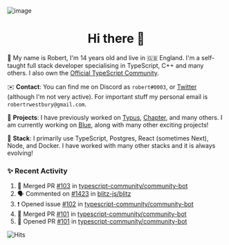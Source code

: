![image](https://i.imgur.com/xBqYfL7.jpg)

<h1 align="center">Hi there 👋</h1>

🚀 My name is Robert, I'm 14 years old and live in 🇬🇧 England. I'm a self-taught full stack developer specialising in TypeScript, C++ and many others. I also own the [Official TypeScript Community](https://discord.gg/typescript).

✉️ **Contact**: You can find me on Discord as `robert#0003`, or [Twitter](https://twitter.com/robertwestburyz) (although I'm not very active). For important stuff my personal email is `robertrwestbury@gmail.com`.

🚧 **Projects**: I have previously worked on [Typus](https://github.com/typusio), [Chapter](https://github.com/freecodecamp/chapter), and many others. I am currently working on [Blue](https://github.com/tryblue), along with many other exciting projects!

🥞 **Stack**: I primarily use TypeScript, Postgres, React (sometimes Next), Node, and Docker. I have worked with many other stacks and it is always evolving!

### ✨ Recent Activity

<!--START_SECTION:activity-->
1. 🎉 Merged PR [#103](https://github.com/typescript-community/community-bot/pull/103) in [typescript-community/community-bot](https://github.com/typescript-community/community-bot)
2. 🗣 Commented on [#1423](https://github.com/blitz-js/blitz/issues/1423) in [blitz-js/blitz](https://github.com/blitz-js/blitz)
3. ❗️ Opened issue [#102](https://github.com/typescript-community/community-bot/issues/102) in [typescript-community/community-bot](https://github.com/typescript-community/community-bot)
4. 🎉 Merged PR [#101](https://github.com/typescript-community/community-bot/pull/101) in [typescript-community/community-bot](https://github.com/typescript-community/community-bot)
5. 💪 Opened PR [#101](https://github.com/typescript-community/community-bot/pull/101) in [typescript-community/community-bot](https://github.com/typescript-community/community-bot)
<!--END_SECTION:activity-->

![Hits](https://hitcounter.pythonanywhere.com/count/tag.svg?url=https%3A%2F%2Fgithub.com%2Frobertwestbury)
